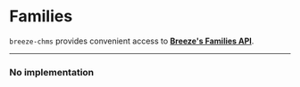 # Families

`breeze-chms` provides convenient access to **[Breeze's Families API](https://app.breezechms.com/api#families)**.

---

### No implementation
